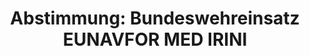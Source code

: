 ---
abstimmung:
  abstimmung: 2
  bundestagssitzung: 158
  datum: 7. Mai 2020
  legislaturperiode: 19
categories:
- Todo
data:
- title: Abstimmungsergebnis 20200507_1-data.pdf
  url: /res/2021-btw/abstimmungsergebnisse/20200507_1-data.pdf
- title: Abstimmungsergebnis 20200507_1_xls-data.xlsx
  url: /res/2021-btw/abstimmungsergebnisse/20200507_1_xls-data.xlsx
- title: Abstimmungsergebnis 20200507_1_xls-data.csv
  url: /res/2021-btw/abstimmungsergebnisse/csv/20200507_1_xls-data.csv
documents:
- local: /res/2021-btw/drucksachen/18734.pdf
  title: Drucksache 19/18734
  url: https://dip21.bundestag.de/dip21/btd/19/187/1918734.pdf
- local: /res/2021-btw/drucksachen/18951.pdf
  title: Drucksache 19/18951
  url: https://dip21.bundestag.de/dip21/btd/19/189/1918951.pdf
ergebnis:
  AfD:
    enthaltung: 0
    gesamt: 89
    ja: 0
    nein: 71
    nichtabgegeben: 18
    ungueltig: 0
  Bündnis 90/Die Grünen:
    enthaltung: 53
    gesamt: 67
    ja: 0
    nein: 5
    nichtabgegeben: 9
    ungueltig: 0
  Die Linke:
    enthaltung: 0
    gesamt: 69
    ja: 0
    nein: 48
    nichtabgegeben: 21
    ungueltig: 0
  FDP:
    enthaltung: 2
    gesamt: 80
    ja: 64
    nein: 0
    nichtabgegeben: 14
    ungueltig: 0
  cdu/csu:
    enthaltung: 0
    gesamt: 246
    ja: 216
    nein: 0
    nichtabgegeben: 30
    ungueltig: 0
  file: 20200507_1_xls-data.xlsx
  fraktionslos:
    enthaltung: 0
    gesamt: 6
    ja: 0
    nein: 3
    nichtabgegeben: 3
    ungueltig: 0
  spd:
    enthaltung: 0
    gesamt: 151
    ja: 128
    nein: 1
    nichtabgegeben: 22
    ungueltig: 0
layout: abstimmung
links:
- title: Link zu bundestag.de
  url: https://www.bundestag.de/parlament/plenum/abstimmung/abstimmung?id=667
preview: 'Deutscher Bundestag


  158. Sitzung des Deutschen Bundestages

  am Donnerstag, 7. Mai 2020


  Endgültiges Ergebnis der Namentlichen Abstimmung Nr. 2


  Beschlussempfehlung des Auswärtigen Ausschusses (3. Ausschuss)

  zu dem Antrag der Bundesregierung

  Beteiligung bewaffneter deutscher Streitkräfte an der durch die Europäische Union

  geführten militärischen Krisenbewältigungsoperation im Mittelmeer EUNAVFOR MED

  IRINI

  Drs. 19/18734 und 19/18951'
tags:
- Todo
title: 'Abstimmung: Bundeswehreinsatz EUNAVFOR MED IRINI'
---